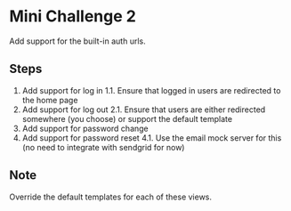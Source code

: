 # Mini Challenge 2

Add support for the built-in auth urls.

## Steps
1. Add support for log in
1.1. Ensure that logged in users are redirected to the home page
2. Add support for log out
2.1. Ensure that users are either redirected somewhere (you choose) or support the default template
3. Add support for password change
4. Add support for password reset
4.1. Use the email mock server for this (no need to integrate with sendgrid for now)

## Note
Override the default templates for each of these views. 